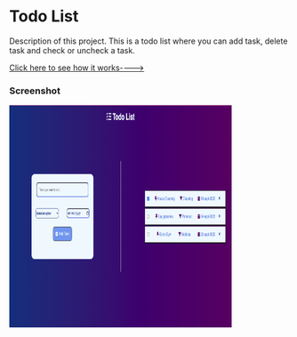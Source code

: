 <h1> Todo List </h1>
<p>Description of this project. This is a todo list where you can add task, delete task and check or uncheck a task.</p>
<a href="https://drive.google.com/file/d/17GL68oAvWn-FQRgC8RIUGoFEl5t-nX5l/view?usp=drive_link">Click here to see how it works----></a>
<h3>Screenshot</h3>
<img src="./Screenshot.png" width="400px" height="400px">
